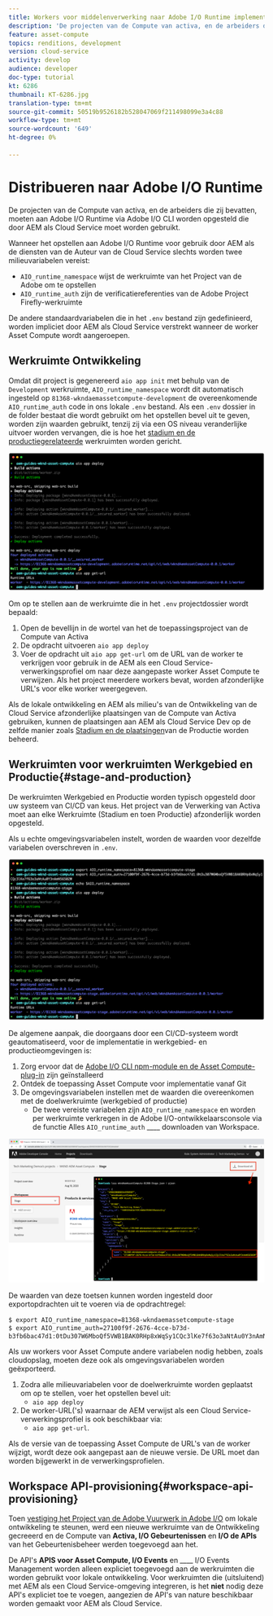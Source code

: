 ```yaml
---
title: Workers voor middelenverwerking naar Adobe I/O Runtime implementeren voor gebruik met AEM als Cloud Service
description: 'De projecten van de Compute van activa, en de arbeiders die zij bevatten, moeten aan Adobe I/O Runtime worden opgesteld om door AEM als Cloud Service te worden gebruikt. '
feature: asset-compute
topics: renditions, development
version: cloud-service
activity: develop
audience: developer
doc-type: tutorial
kt: 6286
thumbnail: KT-6286.jpg
translation-type: tm+mt
source-git-commit: 50519b9526182b528047069f211498099e3a4c88
workflow-type: tm+mt
source-wordcount: '649'
ht-degree: 0%

---
```



# Distribueren naar Adobe I/O Runtime

De projecten van de Compute van activa, en de arbeiders die zij bevatten, moeten aan Adobe I/O Runtime via Adobe I/O CLI worden opgesteld die door AEM als Cloud Service moet worden gebruikt.

Wanneer het opstellen aan Adobe I/O Runtime voor gebruik door AEM als de diensten van de Auteur van de Cloud Service slechts worden twee milieuvariabelen vereist:

+ `AIO_runtime_namespace` wijst de werkruimte van het Project van de Adobe om te opstellen
+ `AIO_runtime_auth` zijn de verificatiereferenties van de Adobe Project Firefly-werkruimte

De andere standaardvariabelen die in het `.env` bestand zijn gedefinieerd, worden impliciet door AEM als Cloud Service verstrekt wanneer de worker Asset Compute wordt aangeroepen.

## Werkruimte Ontwikkeling

Omdat dit project is gegenereerd `aio app init` met behulp van de `Development` werkruimte, `AIO_runtime_namespace` wordt dit automatisch ingesteld op `81368-wkndaemassetcompute-development` de overeenkomende `AIO_runtime_auth` code in ons lokale `.env` bestand.  Als een `.env` dossier in de folder bestaat die wordt gebruikt om het opstellen bevel uit te geven, worden zijn waarden gebruikt, tenzij zij via een OS niveau veranderlijke uitvoer worden vervangen, die is hoe het [stadium en de productiegerelateerde](#stage-and-production) werkruimten worden gericht.

![Implementatie van AIR-apps met behulp van .env-variabelen](./assets/runtime/development__aio.png)

Om op te stellen aan de werkruimte die in het `.env` projectdossier wordt bepaald:

1. Open de bevellijn in de wortel van het de toepassingsproject van de Compute van Activa
1. De opdracht uitvoeren `aio app deploy`
1. Voer de opdracht uit `aio app get-url` om de URL van de worker te verkrijgen voor gebruik in de AEM als een Cloud Service-verwerkingsprofiel om naar deze aangepaste worker Asset Compute te verwijzen. Als het project meerdere workers bevat, worden afzonderlijke URL&#39;s voor elke worker weergegeven.

Als de lokale ontwikkeling en AEM als milieu&#39;s van de Ontwikkeling van de Cloud Service afzonderlijke plaatsingen van de Compute van Activa gebruiken, kunnen de plaatsingen aan AEM als Cloud Service Dev op de zelfde manier zoals [Stadium en de plaatsingen](#stage-and-production)van de Productie worden beheerd.

## Werkruimten voor werkruimten Werkgebied en Productie{#stage-and-production}

De werkruimten Werkgebied en Productie worden typisch opgesteld door uw systeem van CI/CD van keus. Het project van de Verwerking van Activa moet aan elke Werkruimte (Stadium en toen Productie) afzonderlijk worden opgesteld.

Als u echte omgevingsvariabelen instelt, worden de waarden voor dezelfde variabelen overschreven in `.env`.

![Implementatie van apps met behulp van exportvariabelen](./assets/runtime/stage__export-and-aio.png)

De algemene aanpak, die doorgaans door een CI/CD-systeem wordt geautomatiseerd, voor de implementatie in werkgebied- en productieomgevingen is:

1. Zorg ervoor dat de [Adobe I/O CLI npm-module en de Asset Compute-plug-in](../set-up/development-environment.md#aio) zijn geïnstalleerd
1. Ontdek de toepassing Asset Compute voor implementatie vanaf Git
1. De omgevingsvariabelen instellen met de waarden die overeenkomen met de doelwerkruimte (werkgebied of productie)
   + De twee vereiste variabelen zijn `AIO_runtime_namespace` en worden per werkruimte verkregen in de Adobe I/O-ontwikkelaarsconsole via de functie Alles `AIO_runtime_auth` ____ downloaden van Workspace.

![Adobe Developer Console - AIO Runtime Namespace en Auth](./assets/runtime/stage-auth-namespace.png)

De waarden van deze toetsen kunnen worden ingesteld door exportopdrachten uit te voeren via de opdrachtregel:

```
$ export AIO_runtime_namespace=81368-wkndaemassetcompute-stage
$ export AIO_runtime_auth=27100f9f-2676-4cce-b73d-b3fb6bac47d1:0tDu307W6MboQf5VWB1BAK0RHp8xWqSy1CQc3lKe7f63o3aNtAu0Y3nAmN56502W
```

Als uw workers voor Asset Compute andere variabelen nodig hebben, zoals cloudopslag, moeten deze ook als omgevingsvariabelen worden geëxporteerd.

1. Zodra alle milieuvariabelen voor de doelwerkruimte worden geplaatst om op te stellen, voer het opstellen bevel uit:
   + `aio app deploy`
1. De worker-URL(&#39;s) waarnaar de AEM verwijst als een Cloud Service-verwerkingsprofiel is ook beschikbaar via:
   + `aio app get-url`.

Als de versie van de toepassing Asset Compute de URL&#39;s van de worker wijzigt, wordt deze ook aangepast aan de nieuwe versie. De URL moet dan worden bijgewerkt in de verwerkingsprofielen.

## Workspace API-provisioning{#workspace-api-provisioning}

Toen [vestiging het Project van de Adobe Vuurwerk in Adobe I/O](../set-up/firefly.md) om lokale ontwikkeling te steunen, werd een nieuwe werkruimte van de Ontwikkeling gecreeerd en de Compute van __Activa, I/O Gebeurtenissen__ en __I/O de APIs__ van het Gebeurtenisbeheer werden toegevoegd aan het.

De API&#39;s __APIS voor Asset Compute, I/O Events__ en ____ I/O Events Management worden alleen expliciet toegevoegd aan de werkruimten die worden gebruikt voor lokale ontwikkeling. Voor werkruimten die (uitsluitend) met AEM als een Cloud Service-omgeving integreren, is het __niet__ nodig deze API&#39;s expliciet toe te voegen, aangezien de API&#39;s van nature beschikbaar worden gemaakt voor AEM als Cloud Service.
